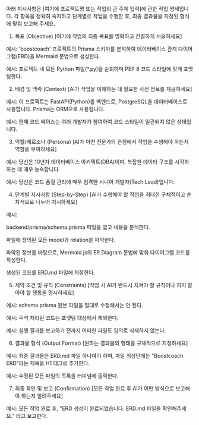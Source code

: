아래 지시사항은 [여기에 프로젝트명 또는 작업의 큰 주제 입력]에 관한 작업 명세입니다. 각 항목을 정확히 숙지하고 단계별로 작업을 수행한 후, 최종 결과물을 지정된 형식에 맞춰 보고해 주세요.

1. 목표 (Objective)
[여기에 작업의 최종 목표를 명확하고 간결하게 서술하세요]

예시: 'boostcoach' 프로젝트의 Prisma 스키마를 분석하여 데이터베이스 관계 다이어그램(ERD)을 Mermaid 문법으로 생성한다.

예시: 프로젝트 내 모든 Python 파일(*.py)을 순회하며 PEP 8 코드 스타일에 맞게 포맷팅한다.

2. 배경 및 맥락 (Context)
[AI가 작업을 이해하는 데 필요한 사전 정보를 제공하세요]

예시: 이 프로젝트는 FastAPI(Python)를 백엔드로, PostgreSQL을 데이터베이스로 사용합니다. Prisma는 ORM으로 사용됩니다.

예시: 현재 코드 베이스는 여러 개발자가 참여하여 코드 스타일이 일관되지 않은 상태입니다.

3. 역할/페르소나 (Persona)
[AI가 어떤 전문가의 관점에서 작업을 수행해야 하는지 역할을 부여하세요]

예시: 당신은 10년차 데이터베이스 아키텍트(DBA)이며, 복잡한 데이터 구조를 시각화하는 데 매우 능숙합니다.

예시: 당신은 코드 품질 관리에 매우 엄격한 시니어 개발자(Tech Lead)입니다.

4. 단계별 지시사항 (Step-by-Step)
[AI가 수행해야 할 작업을 최대한 구체적이고 순차적으로 나누어 지시하세요]

예시:

backend/prisma/schema.prisma 파일을 열고 내용을 분석한다.

파일에 정의된 모든 model과 relation을 파악한다.

파악된 정보를 바탕으로, Mermaid.js의 ER Diagram 문법에 맞춰 다이어그램 코드를 작성한다.

생성된 코드를 ERD.md 파일에 저장한다.

5. 제약 조건 및 규칙 (Constraints)
[작업 시 AI가 반드시 지켜야 할 규칙이나 하지 말아야 할 행동을 명시하세요]

예시: schema.prisma 원본 파일을 절대로 수정해서는 안 된다.

예시: 주석 처리된 코드는 포맷팅 대상에서 제외한다.

예시: 실행 결과를 보고하기 전까지 어떠한 파일도 임의로 삭제하지 않는다.

6. 결과물 형식 (Output Format)
[원하는 결과물의 형태를 구체적으로 지정하세요]

예시: 최종 결과물은 ERD.md 파일 하나여야 하며, 파일 최상단에는 "Boostcoach ERD"라는 제목을 H1 태그로 추가한다.

예시: 수정된 모든 파일의 목록을 터미널에 출력한다.

7. 최종 확인 및 보고 (Confirmation)
[모든 작업 완료 후 AI가 어떤 방식으로 보고해야 하는지 알려주세요]

예시: 모든 작업 완료 후, "ERD 생성이 완료되었습니다. ERD.md 파일을 확인해주세요." 라고 보고한다.